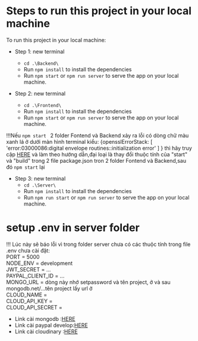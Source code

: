 # Steps to run this project in your local machine

To run this project in your local machine:

* Step 1: new terminal
  - `cd .\Backend\`
  - Run `npm install` to install the dependencies
  - Run `npm start`  or `npm run server` to serve the app on your local machine.

* Step 2: new terminal
  - `cd .\Frontend\`
  - Run `npm install` to install the dependencies
  - Run `npm start`  or `npm run server` to serve the app on your local machine.

!!!Nếu `npm start ` 2 folder Fontend và Backend xảy ra lỗi có dòng chữ màu xanh lá ở dưới màn hình terminal kiểu: {opensslErrorStack: [ 'error:03000086:digital envelope routines::initialization error' ] } thì hãy truy cập <a href="https://github.com/webpack/webpack/issues/15900#issuecomment-1373595261">HERE</a> và làm theo hướng dẫn,đại loại là thay đổi thuộc tính của "start" và "build" trong 2 file package.json tron 2 folder Fontend và Backend,sau đó `npm start` lại

* Step 3: new terminal
  - `cd .\Server\`
  - Run `npm install` to install the dependencies
  - Run `npm run start` or `npm run server` to serve the app on your local machine.
# setup .env in server folder
!!! Lúc này sẽ báo lỗi vì trong folder server chưa có các thuộc tính trong file .env chưa cài đặt:<br>
PORT = 5000 <br>
NODE_ENV = development<br>
JWT_SECRET = ...<br>
PAYPAL_CLIENT_ID = ...<br>
MONGO_URL =  dòng này nhớ setpassword và tên project, ở <password> và sau mongodb.net/...tên project lấy url ở <br>
CLOUD_NAME = <br>
CLOUD_API_KEY = <br>
CLOUD_API_SECRET = <br>
  - Link cài mongodb :<a href="https://cloud.mongodb.com/">HERE</a>
  - Link cài paypal develop:<a href="https://developer.paypal.com/">HERE</a>
  - Link cài cloudinary :<a href="https://console.cloudinary.com/">HERE</a>

